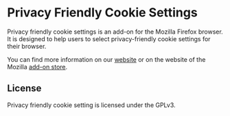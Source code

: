 # Privacy Friendly Cookie Settings
Privacy friendly cookie settings is an add-on for the Mozilla Firefox browser. It is designed to help users to select privacy-friendly cookie settings for their browser.

You can find more information on our [website](https://www.secuso.informatik.tu-darmstadt.de/en/secuso-home/research/results/privacy-friendly-cookie-settings/) or on the website of the Mozilla [add-on store](https://addons.mozilla.org/de/firefox/addon/privacy-cookie-settings/).

## License

Privacy friendly cookie setting is licensed under the GPLv3.